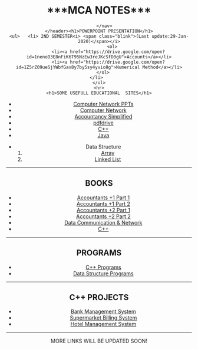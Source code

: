 <html>
  <head><title>kaushalbanal06.github.io/kb</title></head>
  <style>
    .blink{
            animation:Define 1.5s infinite;
      }@keyframes Define{
    0%{color: aliceblue;}
    20%{color: antiquewhite;}
    50%{color: aqua;}
    80%{color: bisque;}
    100%{color: black;}
  }
  </style>
  <body>
   <header>  
        <h1>***MCA NOTES***</h1>
        <nav>  

        </nav>
    </header><h1>POWERPOINT PRESENTATION</h1>
    <ul>   <li> 2ND SEMESTER<i> <span class="blink">(Last update:29-Jan-2020)</span></i>
              <ol>
           <li><a href="https://drive.google.com/open?id=1nenoD3E8nFiK6T95NzEw3reJKcSfD0gU">Accounts</a></li>
           <li><a href="https://drive.google.com/open?id=1Z5rZ09ueSjYWbfGax8y7by5sy4yvio8g">Numerical Method</a></li>
       </ol>
    </li>  
    </ul>
    <hr>
    <h1>SOME USEFULL EDUCATIONAL  SITES</h1>
<ul>
    <li><a href="https://citengg.blogspot.com/p/behrouz-forouzancomputer-networks4th.html">Computer Network PPTs</a></li>
    <li><a href="https://www.geeksforgeeks.org/computer-network-tutorials/">Computer Network</a></li>
    <li><a href="https://accounting-simplified.com/financial/introduction/what-is-accounting.html">Accountancy Simplified</a></li>
    <li><a href="https://www.pdfdrive.com">pdfdrive</a></li>
    <li><a href="https://www.geeksforgeeks.org/c-plus-plus/">C++</a></li>
    <li><a href="https://www.geeksforgeeks.org/java/">Java</a></li> 
    </ul>
    <ul><li> Data Structure<ol>
    <li><a href="https://www.geeksforgeeks.org/array-data-structure/">Array</a></li>
    <li><a href="https://www.geeksforgeeks.org/data-structures/linked-list/">Linked List</a></li>
  </ol></li></ul>
    <hr>
    <h1>BOOKS</h1>
    <ul>
    <li><a href="https://drive.google.com/open?id=1FiqdL2QHgiHYMY-tDqMWZpO5qbljyDZ5">Accountants +1 Part 1</a></li>
    <li><a href="https://drive.google.com/open?id=12a4SVzQwW9Uj0IqIk27jswZiS37GVZD9">Accountants +1 Part 2</a></li>
    <li><a href="https://drive.google.com/open?id=1YsSy8MNEIRQ21k3QBJdnYDzUzb0Bx6bu">Accountants +2 Part 1</a></li>
    <li><a href="https://drive.google.com/open?id=1fbkA8z0rwfE1G78A2KAdXZCFipD59K1q">Accountants +2 Part 2</a></li>
    <li><a href="https://drive.google.com/open?id=1c9y1fRM5HqGOA7XzmVRgFYxVgb77VNi-">Data Communication & Network</a></li>
    <li><a href="https://drive.google.com/open?id=1z9I28FZX-XoNfhJLeWAmBs_pHnePwxBs">C++</a></li>
    </ul>
     <hr>
    <h1>PROGRAMS</h1>
    <ul>
    <li><a href="kaushal69.html">C++ Programs</a></li>
    <li><a href="https://accounting-simplified.com/financial/introduction/what-is-accounting.html">Data Structure Programs</a></li>
    </ul>
     <hr>
    <h1>C++ PROJECTS</h1>
    <ul>
    <li><a href="https://www.codewithc.com/wp-content/uploads/2014/06/Banking-Record-System-C-Project.zip">Bank Management System</a></li>
    <li><a href="https://www.codewithc.com/wp-content/uploads/2014/05/Supermarket-Billing-System-C-Project.zip">Supermarket Billing System</a></li>
    <li><a href="https://www.codewithc.com/wp-content/uploads/2014/11/Hostel-Management-System-Project-in-VB.NET_.zip">Hotel Management System</a></li>
    </ul>
    <hr>
    MORE LINKS WILL BE UPDATED SOON!
  </body>
</html>
